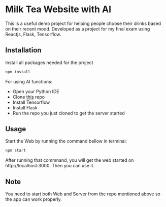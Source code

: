 # Milk Tea Website with AI
This is a useful demo project for helping people choose their drinks based on their recent mood. Developed as a project for my final exam using Reactjs, Flask, Tensorflow.
## Installation
Install all packages needed for the project
```bash
npm install
```
For using AI functions:
- Open your Python IDE
- Clone [this](https://github.com/hannamja/ai-server-milktea) repo
- Install Tensorflow
- Install Flask
- Run the repo you just cloned to get the server started
## Usage
Start the Web by running the command bellow in terminal:
```bash
npm start
```
After running that commnand, you will get the web started on http://localhost:3000. Then you can use it.
## Note
You need to start both Web and Server from the repo mentioned above so the app can work properly. 
